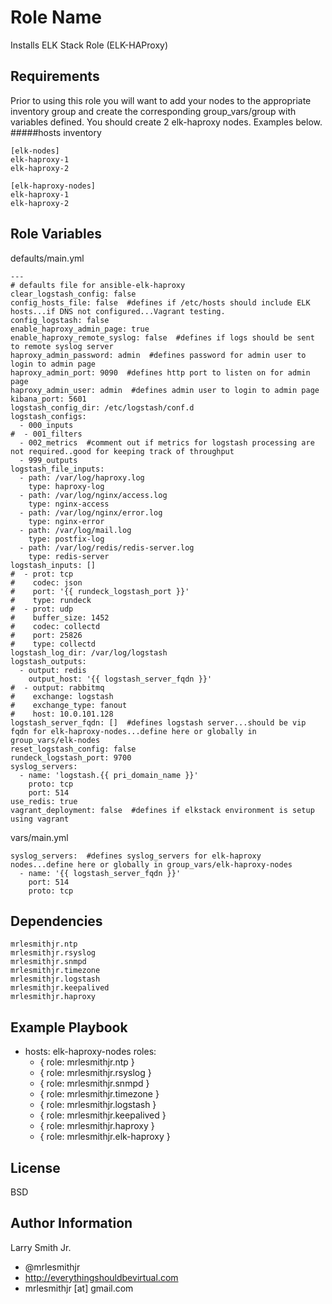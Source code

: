 Role Name
=========

Installs ELK Stack Role (ELK-HAProxy)

Requirements
------------

Prior to using this role you will want to add your nodes to the appropriate inventory group and create the corresponding group_vars/group with variables defined. You should create 2 elk-haproxy nodes. Examples below.
#####hosts inventory
````
[elk-nodes]
elk-haproxy-1
elk-haproxy-2

[elk-haproxy-nodes]
elk-haproxy-1
elk-haproxy-2
````

Role Variables
--------------
defaults/main.yml
````
---
# defaults file for ansible-elk-haproxy
clear_logstash_config: false
config_hosts_file: false  #defines if /etc/hosts should include ELK hosts...if DNS not configured...Vagrant testing.
config_logstash: false
enable_haproxy_admin_page: true
enable_haproxy_remote_syslog: false  #defines if logs should be sent to remote syslog server
haproxy_admin_password: admin  #defines password for admin user to login to admin page
haproxy_admin_port: 9090  #defines http port to listen on for admin page
haproxy_admin_user: admin  #defines admin user to login to admin page
kibana_port: 5601
logstash_config_dir: /etc/logstash/conf.d
logstash_configs:
  - 000_inputs
#  - 001_filters
  - 002_metrics  #comment out if metrics for logstash processing are not required..good for keeping track of throughput
  - 999_outputs
logstash_file_inputs:
  - path: /var/log/haproxy.log
    type: haproxy-log
  - path: /var/log/nginx/access.log
    type: nginx-access
  - path: /var/log/nginx/error.log
    type: nginx-error
  - path: /var/log/mail.log
    type: postfix-log
  - path: /var/log/redis/redis-server.log
    type: redis-server
logstash_inputs: []
#  - prot: tcp
#    codec: json
#    port: '{{ rundeck_logstash_port }}'
#    type: rundeck
#  - prot: udp
#    buffer_size: 1452
#    codec: collectd
#    port: 25826
#    type: collectd
logstash_log_dir: /var/log/logstash
logstash_outputs:
  - output: redis
    output_host: '{{ logstash_server_fqdn }}'
#  - output: rabbitmq
#    exchange: logstash
#    exchange_type: fanout
#    host: 10.0.101.128
logstash_server_fqdn: []  #defines logstash server...should be vip fqdn for elk-haproxy-nodes...define here or globally in group_vars/elk-nodes
reset_logstash_config: false
rundeck_logstash_port: 9700
syslog_servers:
  - name: 'logstash.{{ pri_domain_name }}'
    proto: tcp
    port: 514
use_redis: true
vagrant_deployment: false  #defines if elkstack environment is setup using vagrant
````
vars/main.yml
````
syslog_servers:  #defines syslog_servers for elk-haproxy nodes...define here or globally in group_vars/elk-haproxy-nodes
  - name: '{{ logstash_server_fqdn }}'
    port: 514
    proto: tcp
````

Dependencies
------------

````
mrlesmithjr.ntp
mrlesmithjr.rsyslog
mrlesmithjr.snmpd
mrlesmithjr.timezone
mrlesmithjr.logstash
mrlesmithjr.keepalived
mrlesmithjr.haproxy
````

Example Playbook
----------------

- hosts: elk-haproxy-nodes
  roles:
     - { role: mrlesmithjr.ntp }
     - { role: mrlesmithjr.rsyslog }
     - { role: mrlesmithjr.snmpd }
     - { role: mrlesmithjr.timezone }
     - { role: mrlesmithjr.logstash }
     - { role: mrlesmithjr.keepalived }
     - { role: mrlesmithjr.haproxy }
     - { role: mrlesmithjr.elk-haproxy }

License
-------

BSD

Author Information
------------------

Larry Smith Jr.
- @mrlesmithjr
- http://everythingshouldbevirtual.com
- mrlesmithjr [at] gmail.com
